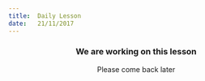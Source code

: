 ```yaml
---
title:  Daily Lesson
date:   21/11/2017
---
```


### <center>We are working on this lesson</center>
<center>Please come back later</center>